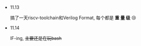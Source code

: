 - 11.13
  
  搞了一天riscv-toolchain和Verilog Format, 每个都是 **重 量 级** :cry:

- 11.14 

  IF-ing, ~~主要还是在玩bash~~